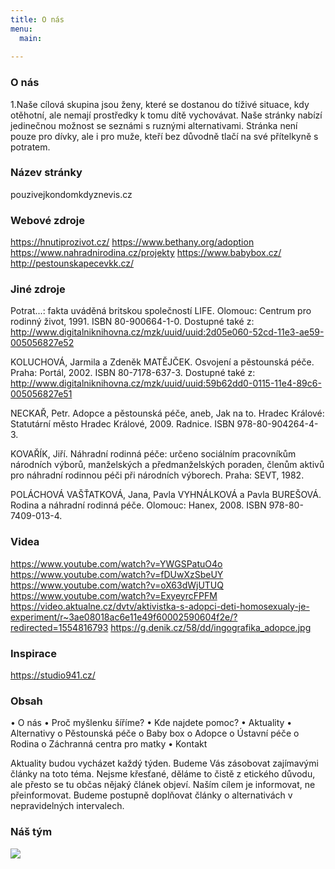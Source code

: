 ```yaml
---
title: O nás
menu:
  main:
    
---
```



### O nás 




1.Naše cílová skupina jsou ženy, které se dostanou do tíživé situace, kdy otěhotní, ale nemají prostředky k tomu dítě vychovávat. Naše stránky nabízí jedinečnou možnost se seznámi s ruznými alternativami. Stránka není pouze pro dívky, ale i pro muže, kteří bez důvodně tlačí na své přítelkyně s potratem. 

### Název stránky

pouzivejkondomkdyznevis.cz

### Webové zdroje

https://hnutiprozivot.cz/
https://www.bethany.org/adoption
https://www.nahradnirodina.cz/projekty
https://www.babybox.cz/ 
http://pestounskapecevkk.cz/

### Jiné zdroje 

 Potrat...: fakta uváděná britskou společností LIFE. Olomouc: Centrum pro rodinný život, 1991. ISBN 80-900664-1-0. Dostupné také z: http://www.digitalniknihovna.cz/mzk/uuid/uuid:2d05e060-52cd-11e3-ae59-005056827e52

KOLUCHOVÁ, Jarmila a Zdeněk MATĚJČEK. Osvojení a pěstounská péče. Praha: Portál, 2002. ISBN 80-7178-637-3. Dostupné také z: http://www.digitalniknihovna.cz/mzk/uuid/uuid:59b62dd0-0115-11e4-89c6-005056827e51

NECKAŘ, Petr. Adopce a pěstounská péče, aneb, Jak na to. Hradec Králové: Statutární město Hradec Králové, 2009. Radnice. ISBN 978-80-904264-4-3.

KOVAŘÍK, Jiří. Náhradní rodinná péče: určeno sociálním pracovníkům národních výborů, manželských a předmanželských poraden, členům aktivů pro náhradní rodinnou péči při národních výborech. Praha: SEVT, 1982.

POLÁCHOVÁ VAŠŤATKOVÁ, Jana, Pavla VYHNÁLKOVÁ a Pavla BUREŠOVÁ. Rodina a náhradní rodinná péče. Olomouc: Hanex, 2008. ISBN 978-80-7409-013-4.


### Videa 
https://www.youtube.com/watch?v=YWGSPatuO4o
https://www.youtube.com/watch?v=fDUwXzSbeUY
https://www.youtube.com/watch?v=oX63dWjUTUQ
https://www.youtube.com/watch?v=ExyeyrcFPFM
https://video.aktualne.cz/dvtv/aktivistka-s-adopci-deti-homosexualy-je-experiment/r~3ae08018ac6e11e49f60002590604f2e/?redirected=1554816793
https://g.denik.cz/58/dd/ingografika_adopce.jpg

### Inspirace 

https://studio941.cz/


### Obsah

•	O nás
•	Proč myšlenku šíříme?
•	Kde najdete pomoc?
•	Aktuality
•	Alternativy
o	Pěstounská péče
o	Baby box
o	Adopce
o	Ústavní péče
o	Rodina
o	Záchranná centra pro matky 
•	Kontakt

Aktuality budou vycházet každý týden. Budeme Vás zásobovat zajímavými články na toto téma. Nejsme křesťané, děláme to čistě z etického důvodu, ale přesto se tu občas nějaký článek objeví. Naším cílem je informovat, ne přeinformovat. Budeme postupně doplňovat články o alternativách v nepravidelných intervalech. 


### Náš tým
<img src="https://scontent-prg1-1.xx.fbcdn.net/v/t1.0-9/56749118_2006340889675213_5480310928903766016_n.jpg?_nc_cat=103&_nc_ht=scontent-prg1-1.xx&oh=5fe658e2aef7ee2549cbbf39c9f5c273&oe=5D4FF04B">






[Hugo]: https://gohugo.io
[VIKBA07]: https://is.muni.cz/predmet/phil/VIKBA07
[hugoDocs]: https://gohugo.io/documentation/
[qs]: https://gohugo.io/getting-started/quick-start/
